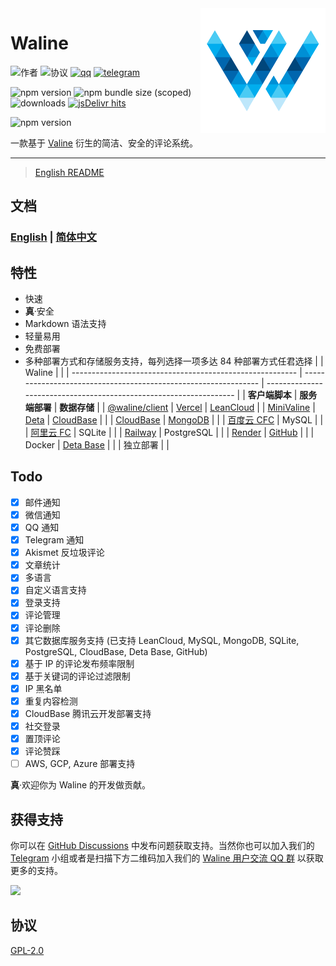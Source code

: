 <img src="./assets/logo.png" width='200' align="right" />

# Waline

![作者](https://img.shields.io/badge/作者-lizheming,%20Mr.Hope-blue?style=for-the-badge) ![协议](https://img.shields.io/github/license/walinejs/waline?style=for-the-badge) [![qq](https://img.shields.io/badge/qq-waline交流群-f75137?logo=TencentQQ&style=for-the-badge)](https://jq.qq.com/?_wv=1027&k=bKoVBppG) [![telegram](https://img.shields.io/badge/telegram-walinejs-2ca5e0?logo=telegram&style=for-the-badge)](https://t.me/walinejs)

![npm version](https://img.shields.io/npm/v/@waline/client?color=critical&logo=npm&style=flat-square&label=@walin/client) ![npm bundle size (scoped)](https://img.shields.io/bundlephobia/minzip/@waline/client?style=flat-square&label=@waline/client%20size) ![downloads](https://img.shields.io/npm/dm/@waline/vercel?style=flat-square&label=@waline/client%20downloads) [![jsDelivr hits](https://data.jsdelivr.com/v1/package/npm/@waline/client/badge)](https://www.jsdelivr.com/package/npm/@waline/client)

![npm version](https://img.shields.io/npm/v/@waline/vercel?color=critical&logo=npm&style=flat-square&label=@walin/vercel)

一款基于 [Valine](https://valine.js.org) 衍生的简洁、安全的评论系统。

---

> [English README](https://github.com/walinejs/waline/blob/main/README.md)

## 文档

### [English](https://waline.js.org/en/) | [简体中文](https://waline.js.org/)

## 特性

- 快速
- **真**·安全
- Markdown 语法支持
- 轻量易用
- 免费部署
- 多种部署方式和存储服务支持，每列选择一项多达 84 种部署方式任君选择
  | | Waline | |
  | -------------------------------------------------------- | --------------------------------------------------------------- | ------------------------------------------------------------------ |
  | **客户端脚本** | **服务端部署** | **数据存储** |
  | [@waline/client](https://waline.js.org) | [Vercel](https://vercel.com) | [LeanCloud](https://leancloud.app) |
  | [MiniValine](https://minivaline.js.org/) | [Deta](https://deta.sh) | [CloudBase](https://clodbase.net) |
  | | [CloudBase](https://cloudbase.net/) | [MongoDB](https://mongodb.com) |
  | | [百度云 CFC](https://console.bce.baidu.com/cfc/#/cfc/functions) | MySQL |
  | | [阿里云 FC](https://fc.console.aliyun.com/) | SQLite |
  | | [Railway](https://railway.app) | PostgreSQL |
  | | [Render](https://render.com) | [GitHub](https://github.com) |
  | | Docker | [Deta Base](https://docs.deta.sh/docs/base/about) |
  | | 独立部署 | |

## Todo

- [x] 邮件通知
- [x] 微信通知
- [x] QQ 通知
- [x] Telegram 通知
- [x] Akismet 反垃圾评论
- [x] 文章统计
- [x] 多语言
- [x] 自定义语言支持
- [x] 登录支持
- [x] 评论管理
- [x] 评论删除
- [x] 其它数据库服务支持 (已支持 LeanCloud, MySQL, MongoDB, SQLite, PostgreSQL, CloudBase, Deta Base, GitHub)
- [x] 基于 IP 的评论发布频率限制
- [x] 基于关键词的评论过滤限制
- [x] IP 黑名单
- [x] 重复内容检测
- [x] CloudBase 腾讯云开发部署支持
- [x] 社交登录
- [x] 置顶评论
- [x] 评论赞踩
- [ ] AWS, GCP, Azure 部署支持

**真**·欢迎你为 Waline 的开发做贡献。

## 获得支持

你可以在 [GitHub Discussions](https://github.com/walinejs/waline/discussions) 中发布问题获取支持。当然你也可以加入我们的 [Telegram](https://t.me/walinejs) 小组或者是扫描下方二维码加入我们的 [Waline 用户交流 QQ 群](https://qm.qq.com/cgi-bin/qm/qr?k=rPZvq_EBfwQa6QZX7sToVlhH49c6ed0R&jump_from=webapi) 以获取更多的支持。

<a href="https://qm.qq.com/cgi-bin/qm/qr?k=rPZvq_EBfwQa6QZX7sToVlhH49c6ed0R&jump_from=webapi" target="_blank">
  <img src="./assets/qqgroup.jpg" width="300" />
</a>

## 协议

[GPL-2.0](https://github.com/lizheming/Waline/blob/main/LICENSE)
